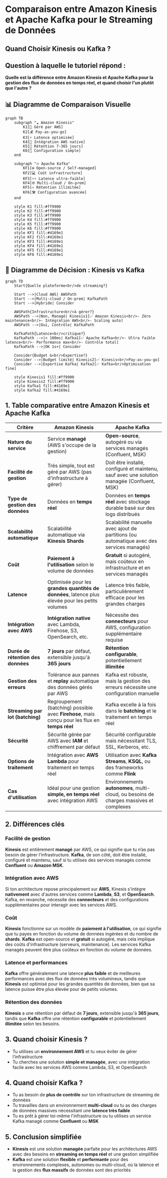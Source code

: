 # Comparaison entre Amazon Kinesis et Apache Kafka pour le Streaming de Données  
## Quand Choisir Kinesis ou Kafka ?

## Question à laquelle le tutoriel répond :

**Quelle est la différence entre Amazon Kinesis et Apache Kafka pour la gestion des flux de données en temps réel, et quand choisir l'un plutôt que l'autre ?**

## 📊 Diagramme de Comparaison Visuelle

```mermaid
graph TB
    subgraph "☁️ Amazon Kinesis"
        K1[🤖 Géré par AWS]
        K2[💰 Pay-as-you-go]
        K3[⚡ Latence optimisée]
        K4[🔌 Intégration AWS native]
        K5[📅 Rétention 7-365 jours]
        K6[🔧 Configuration simple]
    end
    
    subgraph "🔥 Apache Kafka"
        KF1[⚙️ Open-source / Self-managed]
        KF2[💻 Coût infrastructure]
        KF3[⚡⚡ Latence ultra-faible]
        KF4[🌐 Multi-cloud / On-prem]
        KF5[♾️ Rétention illimitée]
        KF6[🛠️ Configuration avancée]
    end
    
    style K1 fill:#ff9900
    style K2 fill:#ff9900
    style K3 fill:#ff9900
    style K4 fill:#ff9900
    style K5 fill:#ff9900
    style K6 fill:#ff9900
    style KF1 fill:#4169e1
    style KF2 fill:#4169e1
    style KF3 fill:#4169e1
    style KF4 fill:#4169e1
    style KF5 fill:#4169e1
    style KF6 fill:#4169e1
```

## 🎯 Diagramme de Décision : Kinesis vs Kafka

```mermaid
graph TD
    Start{Quelle plateforme<br/>de streaming?}
    
    Start -->|Cloud AWS| AWSPath
    Start -->|Multi-cloud / On-prem| KafkaPath
    Start -->|Hybride| Consider
    
    AWSPath{Infrastructure<br/>à gérer?}
    AWSPath -->|Non, Managé| Kinesis1[✅ Amazon Kinesis<br/>- Zéro maintenance<br/>- Intégration AWS<br/>- Scaling auto]
    AWSPath -->|Oui, Contrôle| KafkaPath
    
    KafkaPath{Latence<br/>critique?}
    KafkaPath -->|< 100ms| Kafka1[✅ Apache Kafka<br/>- Ultra faible latence<br/>- Performance max<br/>- Contrôle total]
    KafkaPath -->|OK 1s+| Consider
    
    Consider{Budget &<br/>Expertise?}
    Consider -->|Budget limité| Kinesis2[✅ Kinesis<br/>Pay-as-you-go]
    Consider -->|Expertise Kafka| Kafka2[✅ Kafka<br/>Optimisation fine]
    
    style Kinesis1 fill:#ff9900
    style Kinesis2 fill:#ff9900
    style Kafka1 fill:#4169e1
    style Kafka2 fill:#4169e1
```

## 1. Table comparative entre Amazon Kinesis et Apache Kafka

| **Critère**                      | **Amazon Kinesis**                          | **Apache Kafka**                              |
|----------------------------------|---------------------------------------------|-----------------------------------------------|
| **Nature du service**            | Service **managé** (AWS s'occupe de la gestion) | **Open-source**, autogéré ou via services managés (Confluent, MSK) |
| **Facilité de gestion**          | Très simple, tout est géré par AWS (pas d'infrastructure à gérer) | Doit être installé, configuré et maintenu, sauf avec une solution managée (Confluent, MSK) |
| **Type de gestion des données**  | Données en **temps réel** | Données en **temps réel** avec stockage durable basé sur des logs distribués |
| **Scalabilité automatique**      | Scalabilité automatique via **Kinesis Shards** | Scalabilité manuelle avec ajout de partitions (ou automatique avec des services managés) |
| **Coût**                         | **Paiement à l'utilisation** selon le volume de données | **Gratuit** si autogéré, mais coûteux en infrastructure et en services managés |
| **Latence**                      | Optimisée pour les **grandes quantités de données**, latence plus élevée pour les petits volumes | Latence très faible, particulièrement efficace pour les grandes charges |
| **Intégration avec AWS**         | **Intégration native** avec Lambda, Firehose, S3, OpenSearch, etc. | Nécessite des **connecteurs** pour AWS, configuration supplémentaire requise |
| **Durée de rétention des données** | **7 jours** par défaut, extensible jusqu'à **365 jours** | **Rétention configurable**, potentiellement **illimitée** |
| **Gestion des erreurs**          | Tolérance aux pannes et **replay** automatique des données gérés par AWS | Kafka est robuste, mais la gestion des erreurs nécessite une configuration manuelle |
| **Streaming par lot (batching)** | Regroupement (batching) possible avec **Firehose**, mais conçu pour les flux en **temps réel** | Kafka excelle à la fois dans le **batching** et le traitement en temps réel |
| **Sécurité**                     | Sécurité gérée par AWS avec **IAM** et chiffrement par défaut | Sécurité configurable mais nécessitant TLS, SSL, Kerberos, etc. |
| **Options de traitement**        | Intégration avec **AWS Lambda** pour traitement en temps réel | Utilisation avec **Kafka Streams**, **KSQL**, ou des frameworks comme **Flink** |
| **Cas d'utilisation**            | Idéal pour une gestion **simple, en temps réel** avec intégration AWS | Environnements **autonomes**, multi-cloud, ou besoins de charges massives et complexes |

## 2. Différences clés

### Facilité de gestion  
**Kinesis** est entièrement **managé** par AWS, ce qui signifie que tu n’as pas besoin de gérer l’infrastructure. **Kafka**, de son côté, doit être installé, configuré et maintenu, sauf si tu utilises des services managés comme **Confluent** ou **Amazon MSK**.

### Intégration avec AWS  
Si ton architecture repose principalement sur **AWS**, Kinesis s'intègre **nativement** avec d'autres services comme **Lambda**, **S3**, et **OpenSearch**. Kafka, en revanche, nécessite des **connecteurs** et des configurations supplémentaires pour interagir avec les services AWS.

### Coût  
**Kinesis** fonctionne sur un modèle de **paiement à l'utilisation**, ce qui signifie que tu payes en fonction du volume de données ingérées et du nombre de **shards**. **Kafka** est open-source et **gratuit** si autogéré, mais cela implique des coûts d'infrastructure (serveurs, maintenance). Les services Kafka managés peuvent être plus coûteux en fonction du volume de données.

### Latence et performances  
**Kafka** offre généralement une latence **plus faible** et de meilleures performances avec des flux de données très volumineux, tandis que **Kinesis** est optimisé pour les grandes quantités de données, bien que sa latence puisse être plus élevée pour de petits volumes.

### Rétention des données  
**Kinesis** a une rétention par défaut de **7 jours**, extensible jusqu'à **365 jours**, tandis que **Kafka** offre une rétention **configurable** et potentiellement **illimitée** selon tes besoins.

## 3. Quand choisir Kinesis ?

- Tu utilises un **environnement AWS** et tu veux éviter de gérer l’infrastructure  
- Tu cherches une solution **simple et managée**, avec une intégration facile avec les services AWS comme Lambda, S3, et OpenSearch

## 4. Quand choisir Kafka ?

- Tu as besoin de **plus de contrôle** sur ton infrastructure de streaming de données  
- Tu travailles dans un environnement **multi-cloud** ou tu as des charges de données massives nécessitant une **latence très faible**  
- Tu es prêt à gérer toi-même l'infrastructure ou tu utilises un service Kafka managé comme **Confluent** ou **MSK**

## 5. Conclusion simplifiée

- **Kinesis** est une solution **managée** parfaite pour les architectures AWS avec des besoins en **streaming en temps réel** et une gestion simplifiée  
- **Kafka** est une solution **flexible** et **performante** pour des environnements complexes, autonomes ou multi-cloud, où la latence et la gestion des **flux massifs** de données sont des priorités
